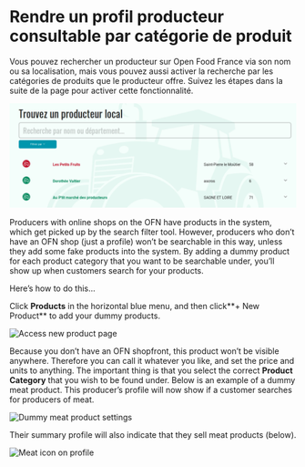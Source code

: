 # Rendre un profil producteur consultable par catégorie de produit

Vous pouvez rechercher un producteur sur Open Food France via son nom ou sa localisation, mais vous pouvez aussi activer la recherche par les catégories de produits que le producteur offre. Suivez les étapes dans la suite de la page pour activer cette fonctionnalité.

![](../../.gitbook/assets/image%20%2855%29.png)

Producers with online shops on the OFN have products in the system, which get picked up by the search filter tool. However, producers who don’t have an OFN shop \(just a profile\) won’t be searchable in this way, unless they add some fake products into the system. By adding a dummy product for each product category that you want to be searchable under, you’ll show up when customers search for your products.

Here’s how to do this…

Click **Products** in the horizontal blue menu, and then click**+ New Product** to add your dummy products.

![Access new product page](https://openfoodnetwork.org/wp-content/uploads/2015/08/Access-new-product.png)

Because you don’t have an OFN shopfront, this product won’t be visible anywhere. Therefore you can call it whatever you like, and set the price and units to anything. The important thing is that you select the correct **Product Category** that you wish to be found under. Below is an example of a dummy meat product. This producer’s profile will now show if a customer searches for producers of meat.

![Dummy meat product settings](https://openfoodnetwork.org/wp-content/uploads/2015/08/Dummy-meat-product.png)

Their summary profile will also indicate that they sell meat products \(below\).

![Meat icon on profile](https://openfoodnetwork.org/wp-content/uploads/2015/08/Meat.png)

